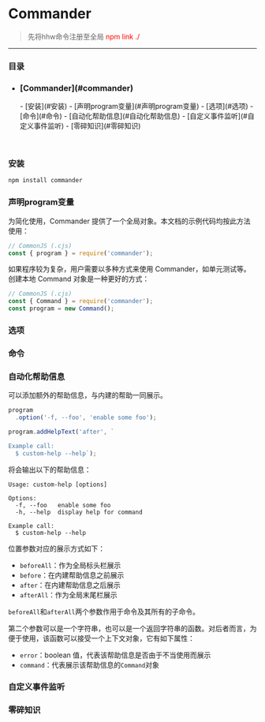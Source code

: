 # Commander
> 先将hhw命令注册至全局<font color='red'> npm link ./</font>
<hr>

### 目录

- <h3>[Commander](#commander)</h3>
    - [安装](#安装)
    - [声明program变量](#声明program变量)
    - [选项](#选项)
    - [命令](#命令)
    - [自动化帮助信息](#自动化帮助信息)
    - [自定义事件监听](#自定义事件监听)
    - [零碎知识](#零碎知识)

<br>

### 安装

```sh
npm install commander
```

### 声明program变量

为简化使用，Commander 提供了一个全局对象。本文档的示例代码均按此方法使用：

```js
// CommonJS (.cjs)
const { program } = require('commander');
```

如果程序较为复杂，用户需要以多种方式来使用 Commander，如单元测试等。创建本地 Command 对象是一种更好的方式：

```js
// CommonJS (.cjs)
const { Command } = require('commander');
const program = new Command();
```
### 选项

### 命令

### 自动化帮助信息
可以添加额外的帮助信息，与内建的帮助一同展示。


```js
program
  .option('-f, --foo', 'enable some foo');

program.addHelpText('after', `

Example call:
  $ custom-help --help`);
```

将会输出以下的帮助信息：

```Text
Usage: custom-help [options]

Options:
  -f, --foo   enable some foo
  -h, --help  display help for command

Example call:
  $ custom-help --help
```

位置参数对应的展示方式如下：

- `beforeAll`：作为全局标头栏展示
- `before`：在内建帮助信息之前展示
- `after`：在内建帮助信息之后展示
- `afterAll`：作为全局末尾栏展示

`beforeAll`和`afterAll`两个参数作用于命令及其所有的子命令。

第二个参数可以是一个字符串，也可以是一个返回字符串的函数。对后者而言，为便于使用，该函数可以接受一个上下文对象，它有如下属性：

- `error`：boolean 值，代表该帮助信息是否由于不当使用而展示
- `command`：代表展示该帮助信息的`Command`对象


### 自定义事件监听

### 零碎知识